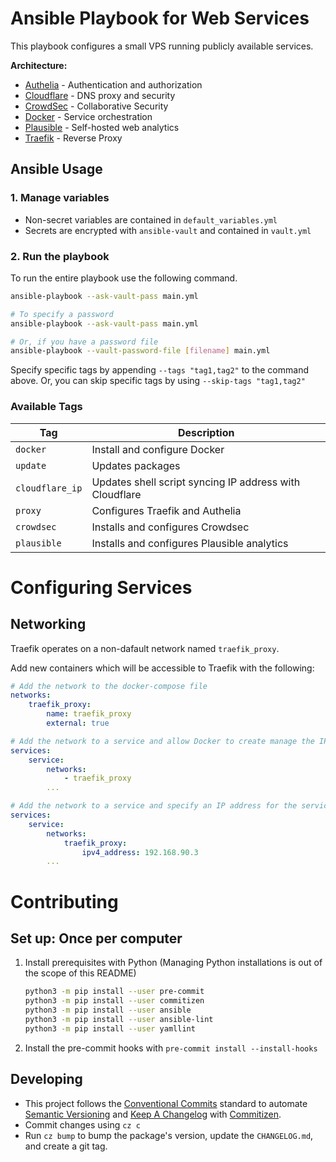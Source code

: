 # Ansible Playbook for Web Services

This playbook configures a small VPS running publicly available services.

**Architecture:**

-   [Authelia](https://www.authelia.com/) - Authentication and authorization
-   [Cloudflare](https://www.cloudflare.com/) - DNS proxy and security
-   [CrowdSec](https://www.crowdsec.net/) - Collaborative Security
-   [Docker](https://www.docker.com/) - Service orchestration
-   [Plausible](https://plausible.io/) - Self-hosted web analytics
-   [Traefik](https://doc.traefik.io/traefik/) - Reverse Proxy

## Ansible Usage

### 1. Manage variables

-   Non-secret variables are contained in `default_variables.yml`
-   Secrets are encrypted with `ansible-vault` and contained in `vault.yml`

### 2. Run the playbook

To run the entire playbook use the following command.

```bash
ansible-playbook --ask-vault-pass main.yml

# To specify a password
ansible-playbook --ask-vault-pass main.yml

# Or, if you have a password file
ansible-playbook --vault-password-file [filename] main.yml
```

Specify specific tags by appending `--tags "tag1,tag2"` to the command above. Or, you can skip specific tags by using `--skip-tags "tag1,tag2"`

### Available Tags

| Tag             | Description                                             |
| --------------- | ------------------------------------------------------- |
| `docker`        | Install and configure Docker                            |
| `update`        | Updates packages                                        |
| `cloudflare_ip` | Updates shell script syncing IP address with Cloudflare |
| `proxy`         | Configures Traefik and Authelia                         |
| `crowdsec`      | Installs and configures Crowdsec                        |
| `plausible`     | Installs and configures Plausible analytics             |

# Configuring Services

## Networking

Traefik operates on a non-dafault network named `traefik_proxy`.

Add new containers which will be accessible to Traefik with the following:

```yaml
# Add the network to the docker-compose file
networks:
    traefik_proxy:
        name: traefik_proxy
        external: true

# Add the network to a service and allow Docker to create manage the IP Address
services:
    service:
        networks:
            - traefik_proxy
        ...

# Add the network to a service and specify an IP address for the service
services:
    service:
        networks:
            traefik_proxy:
                ipv4_address: 192.168.90.3
        ...
```

# Contributing

## Set up: Once per computer

1. Install prerequisites with Python (Managing Python installations is out of the scope of this README)
    ```bash
    python3 -m pip install --user pre-commit
    python3 -m pip install --user commitizen
    python3 -m pip install --user ansible
    python3 -m pip install --user ansible-lint
    python3 -m pip install --user yamllint
    ```
2. Install the pre-commit hooks with `pre-commit install --install-hooks`

## Developing

-   This project follows the [Conventional Commits](https://www.conventionalcommits.org/) standard to automate [Semantic Versioning](https://semver.org/) and [Keep A Changelog](https://keepachangelog.com/) with [Commitizen](https://github.com/commitizen-tools/commitizen).
-   Commit changes using `cz c`
-   Run `cz bump` to bump the package's version, update the `CHANGELOG.md`, and create a git tag.
